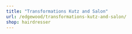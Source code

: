 ```yaml
---
title: "Transformations Kutz and Salon"
url: /edgewood/transformations-kutz-and-salon/
shop: hairdresser
---
```

